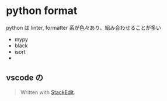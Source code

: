 
# python format

python は linter, formatter 系が色々あり、組み合わせることが多い


- mypy
- black
- isort
- 



## vscode の

> Written with [StackEdit](https://stackedit.io/).
<!--stackedit_data:
eyJoaXN0b3J5IjpbNTcwMzM4NzI2XX0=
-->